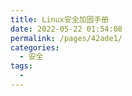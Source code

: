 ```yaml
---
title: Linux安全加固手册
date: 2022-05-22 01:54:08
permalink: /pages/42ade1/
categories:
  - 安全
tags:
  - 
---
```

[//]: # (---)

[//]: # (title: Linux安全加固手册)

[//]: # (date: 2022-05-22 01:54:08)

[//]: # (permalink: /pages/9c15c1/)

[//]: # (categories:)

[//]: # (  - 安全)

[//]: # (tags:)

[//]: # (  - )

[//]: # (---)

[//]: # (Linux安全加固手册)

[//]: # (1 身份鉴别)

[//]: # (1.1 安全的远程管理方式)

[//]: # (当对服务器进行远程管理时，应采取必要措施，防止鉴别信息在网络传输过程中被窃听。)

[//]: # (防止远程管理过程中，密码等敏感信息被窃听)

[//]: # ()
[//]: # (执行如下语句，查看telnet服务是否在运行)

[//]: # ()
[//]: # (netstat -anptu | grep ":23")

[//]: # (禁止telnet运行，禁止开机启动：)

[//]: # ()
[//]: # (chkconfig telnet off //禁止开机运行)

[//]: # (netstat -anptu | grep ":23"  //查看23号端口状态，telnet已关闭)

[//]: # (1)

[//]: # (2 访问控制)

[//]: # (应及时删除多余的、过期的帐户，避免共享帐户的存在。)

[//]: # ()
[//]: # (删除或禁用临时、过期及可疑的帐号，防止被非法利用。)

[//]: # ()
[//]: # (主要是管理员创建的普通帐号，如：test)

[//]: # ()
[//]: # (# usermod -L user 禁用帐号，帐号无法登录，/etc/shadow第二栏显示为!开头)

[//]: # ()
[//]: # (# userdel user 删除user用户)

[//]: # ()
[//]: # (# userdel -r user将删除user用户，并且将/home目录下的user目录一并删除)

[//]: # ()
[//]: # (3 安全审计)

[//]: # (3.1 审核策略开启)

[//]: # (审计范围应覆盖到服务器和重要客户端上的每个操作系统用户和数据库用户；)

[//]: # ()
[//]: # (开启审核策略，若日后系统出现故障、安全事故则可以查看系统日志文件，排除故障、追查入侵者的信息等。)

[//]: # ()
[//]: # (查看rsyslog与auditd服务是否开启)

[//]: # ()
[//]: # ()
[//]: # (rsyslog一般都会开启，auditd如没开启，执行如下命令：)

[//]: # ()
[//]: # (1	# systemctl start auditd)

[//]: # (auditd服务开机启动)

[//]: # ()
[//]: # (1	# systemctl start auditd)

[//]: # ()
[//]: # ()
[//]: # (3.2 日志属性设置)

[//]: # (应保护审计记录，避免受到未预期的删除、修改或覆盖等。)

[//]: # ()
[//]: # (防止重要日志信息被覆盖)

[//]: # ()
[//]: # (让日志文件转储一个月，保留6个月的信息，先查看目前配置，)

[//]: # ()
[//]: # (1	# more /etc/logrotate.conf | grep -v "^#\|^$")

[//]: # (需要修改配置为下图所示：)

[//]: # ()
[//]: # ()
[//]: # ()
[//]: # (4 入侵防御)

[//]: # (操作系统遵循最小安装的原则，仅安装需要的组件和应用程序，并通过设置升级服务器等方式保持系统补丁及时得到更新。)

[//]: # ()
[//]: # (关闭与系统业务无关或不必要的服务，减小系统被黑客被攻击、渗透的风险。)

[//]: # ()
[//]: # (禁用蓝牙服务)

[//]: # ()
[//]: # (1	# systemctl stop bluetooth)

[//]: # (禁止蓝牙开机启动)

[//]: # ()
[//]: # ()
[//]: # (5 系统资源控制)

[//]: # (5.1 访问控制)

[//]: # (应通过设定终端接入方式、网络地址范围等条件限制终端登录。)

[//]: # ()
[//]: # (对接入服务器的IP、方式等进行限制，可以阻止非法入侵。)

[//]: # ()
[//]: # (在/etc/hosts.allow和/etc/hosts.deny文件中配置接入限制)

[//]: # (最好的策略就是阻止所有的主机在“/etc/hosts.deny”文件中加入“ ALL:ALL@ALL, PARANOID ”，然后再在“/etc/hosts.allow” 文件中加入所有允许访问的主机列表。如下操作：)

[//]: # ()
[//]: # (编辑 hosts.deny文件（vi /etc/hosts.deny），加入下面该行：)

[//]: # ()
[//]: # (1 2	# Deny access to everyone. ALL``: ``ALL``@``ALL``, PARANOID)

[//]: # (编辑hosts.allow 文件（vi /etc/hosts.allow），加入允许访问的主机列表，比如：)

[//]: # ()
[//]: # (ftp: 202.54.15.99 foo.com //202.54.15.99是允许访问 ftp 服务的 IP 地址)

[//]: # ()
[//]: # (//foo.com 是允许访问 ftp 服务的主机名称。)

[//]: # ()
[//]: # ()
[//]: # ()
[//]: # (也可以用iptables进行访问控制)

[//]: # (5.2 超时锁定)

[//]: # (应根据安全策略设置登录终端的操作超时锁定。)

[//]: # ()
[//]: # (设置登录超时时间，释放系统资源，也提高服务器的安全性。)

[//]: # ()
[//]: # (/etc/profile中添加如下一行)

[//]: # ()
[//]: # (1 2	exprot TMOUT``=``900 //``15``分钟 # source /etc/profile)

[//]: # (改变这项设置后，必须先注销用户，再用该用户登录才能激活这个功能。)

[//]: # ()
[//]: # (如果有需要，开启屏幕保护功能)

[//]: # ()
[//]: # (设置屏幕保护：设置 -> 系统设置 -> 屏幕保护程序，进行操作)

[//]: # ()
[//]: # ()
[//]: # (6 最佳经验实践)

[//]: # (对Linux系统的安全性提升有一定帮助。)

[//]: # ()
[//]: # (6.1 DOS攻击防御)

[//]: # (防止拒绝服务攻击)

[//]: # ()
[//]: # (TCP SYN保护机制等设置)

[//]: # ()
[//]: # (1）打开 syncookie：)

[//]: # ()
[//]: # (# echo“1”>/proc/sys/net/ipv4/tcp_syncookies //默认为1，一般不用设置)

[//]: # ()
[//]: # (表示开启SYN Cookies。当出现SYN等待队列溢出时，启用cookies来处理，可防范少量SYN攻击，默认为0，表示关闭；)

[//]: # ()
[//]: # (2）防syn 攻击优化)

[//]: # ()
[//]: # (用vi编辑/etc/sysctl.conf，添加如下行：)

[//]: # ()
[//]: # (1	net.ipv4.tcp_max_syn_backlog ``= 2048)

[//]: # (进入SYN包的最大请求队列.默认1024.对重负载服务器,增加该值显然有好处.可调整到2048.)

[//]: # ()
[//]: # ([外链图片转存失败,源站可能有防盗链机制,建议将图片保存下来直接上传&#40;img-SA3fIBEU-1597817934742&#41;&#40;file:///C:/Users/teng/AppData/Local/Temp/msohtmlclip1/01/clip_image022.png&#41;])

[//]: # ()
[//]: # (6.2 历史命令)

[//]: # (为历史的命令增加登录的IP地址、执行命令时间等)

[//]: # ()
[//]: # (1）保存1万条命令)

[//]: # ()
[//]: # (1	# sed -i 's/^HISTSIZE=1000/HISTSIZE=10000/g' /etc/profile)

[//]: # (2）在/etc/profile的文件尾部添加如下行数配置信息：)

[//]: # ()
[//]: # ()
[//]: # (source /etc/profile让配置生效)